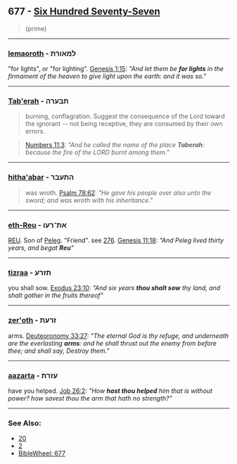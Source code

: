 ## 677 - [Six Hundred Seventy-Seven](/keys/OZMf)
> (prime)

---

### [lemaoroth](/keys/LMAVRTh) - למאורת
"for lights", or "for lighting". [Genesis 1:15](http://biblehub.com/genesis/1-15.htm): *"And let them be **for lights** in the firmament of the heaven to give light upon the earth: and it was so."*

---

### [Tab'erah](/keys/ThBORH) - תבערה
> burning, conflagration. Suggest the consequence of the Lord toward the ignorant -- not being receptive, they are consumed by their own errors.

> [Numbers 11:3](http://biblehub.com/numbers/11-3.htm): *"And he called the name of the place **Taberah**: because the fire of the LORD burnt among them."*

---

### [hitha'abar](/keys/HThOBR) - התעבר
> was wroth. [Psalm 78:62](http://biblehub.com/psalms/78-62.htm): *"He gave his people over also unto the sword; and was wroth with his inheritance."*

---

### [eth-Reu](/keys/ATh-ROV) - את־רעו
[REU](/keys/ROV). Son of [Peleg](/keys/PLG). "Friend". see [276](276). [Genesis 11:18](https://biblehub.com/genesis/11-18.htm): *"And Peleg lived thirty years, and begat **Reu**"*

---

### [tizraa](/keys/ThZRO) - תזרע
you shall sow. [Exodus 23:10](https://biblehub.com/exodus/23-10.htm): *"And six years **thou shalt sow** thy land, and shalt gather in the fruits thereof"*

---

### [zer'oth](/keys/ZROTh) - זרעת
arms. [Deuteoronomy 33:27](https://biblehub.com/deuteoronomy/33-27.htm): *"The eternal God is thy refuge, and underneath are the everlasting **arms**: and he shall thrust out the enemy from before thee; and shall say, Destroy them."*

---

### [aazarta](/keys/OZRTh) - עזרת
have you helped. [Job 26:2](https://biblehub.com/job/26-2.htm): *"How **hast thou helped** him that is without power? how savest thou the arm that hath no strength?"*

---

### See Also:

- [20](20)
- [2](2)
- [BibleWheel: 677](https://www.biblewheel.com//GR/GR_Database.php?SearchBy_Gematria=677)

